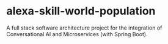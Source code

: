 # alexa-skill-world-population
A full stack software architecture project for the integration of Conversational AI and Microservices (with Spring Boot).
